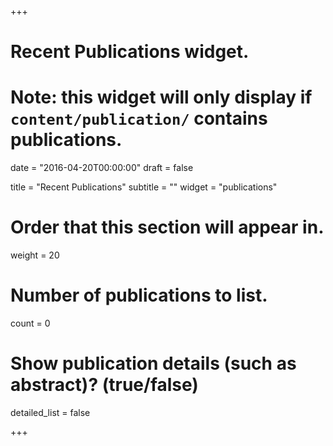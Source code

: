 +++
# Recent Publications widget.
# Note: this widget will only display if `content/publication/` contains publications.

date = "2016-04-20T00:00:00"
draft = false

title = "Recent Publications"
subtitle = ""
widget = "publications"

# Order that this section will appear in.
weight = 20

# Number of publications to list.
count = 0

# Show publication details (such as abstract)? (true/false)
detailed_list = false

+++

<script src="https://bibbase.org/show?bib=https%3A%2F%2Fgithub.com%2Fseberndt%2Fseberndt.github.io%2Fraw%2Fmaster%2Fberndt.bib&jsonp=1&theme=simple"></script>

